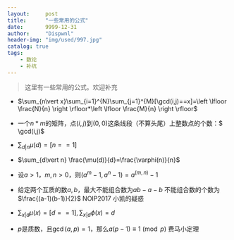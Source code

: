 ```yaml
---
layout:     post
title:      "一些常用的公式"
date:       9999-12-31
author:     "Dispwnl"
header-img: "img/used/997.jpg"
catalog: true
tags:
    - 数论
    - 补坑
---
```

>这里有一些常用的公式。欢迎补充


- $\sum_{n\vert x}\sum_{i=1}^{N}\sum_{j=1}^{M}[\gcd(i,j)==x]=\left \lfloor \frac{N}{n} \right \rfloor*\left \lfloor \frac{M}{n} \right \rfloor$

- 一个$n*m$的矩阵，点$(i,j)$到$(0,0)$这条线段（不算头尾）上整数点的个数：$ \gcd(i,j)$

- $\sum_{d\vert n} \mu(d)=[n==1]$

- $\sum_{d\vert n} \frac{\mu(d)}{d}=\frac{\varphi(n)}{n}$

- 设$a>1$，$m,n>0$，则$(a^m-1,a^n-1)=a^{(m,n)}-1$

- 给定两个互质的数$a,b$，最大不能组合数为$ab-a-b$
不能组合数的个数为$\frac{(a-1)(b-1)}{2}$
NOIP2017 小凯的疑惑

- $\sum_{x\vert d}\mu(x)=[d==1],\sum_{x\vert d}\phi(x)=d$

- $p$是质数，且$\gcd(a,p)=1$，那么$a(p-1)\equiv 1\pmod {p}$
费马小定理

